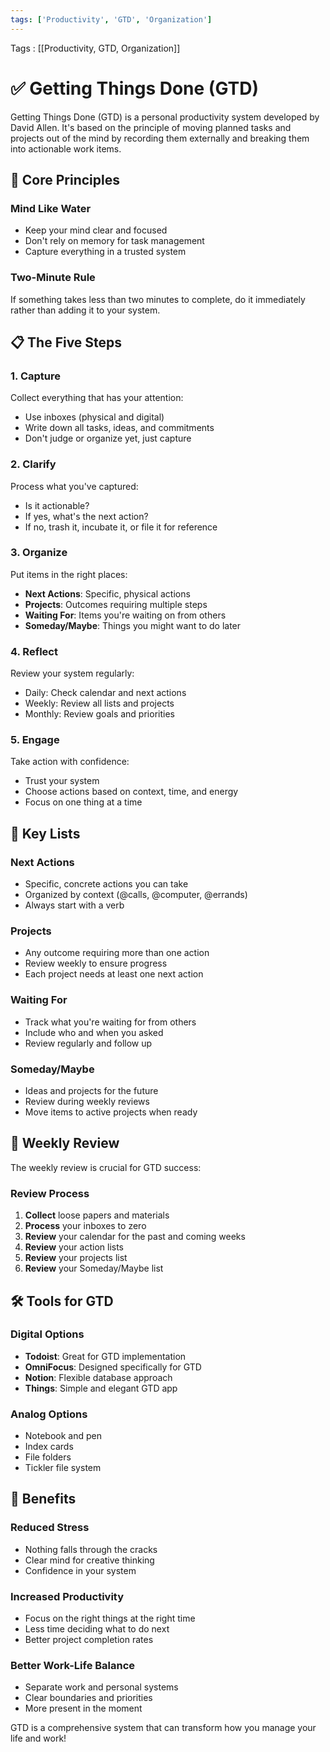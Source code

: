 ```yaml
---
tags: ['Productivity', 'GTD', 'Organization']
---
```


Tags : [[Productivity, GTD, Organization]]

# ✅ Getting Things Done (GTD)

Getting Things Done (GTD) is a personal productivity system developed by David Allen. It's based on the principle of moving planned tasks and projects out of the mind by recording them externally and breaking them into actionable work items.

## 🧠 Core Principles

### Mind Like Water
- Keep your mind clear and focused
- Don't rely on memory for task management
- Capture everything in a trusted system

### Two-Minute Rule
If something takes less than two minutes to complete, do it immediately rather than adding it to your system.

## 📋 The Five Steps

### 1. Capture
Collect everything that has your attention:
- Use inboxes (physical and digital)
- Write down all tasks, ideas, and commitments
- Don't judge or organize yet, just capture

### 2. Clarify
Process what you've captured:
- Is it actionable?
- If yes, what's the next action?
- If no, trash it, incubate it, or file it for reference

### 3. Organize
Put items in the right places:
- **Next Actions**: Specific, physical actions
- **Projects**: Outcomes requiring multiple steps
- **Waiting For**: Items you're waiting on from others
- **Someday/Maybe**: Things you might want to do later

### 4. Reflect
Review your system regularly:
- Daily: Check calendar and next actions
- Weekly: Review all lists and projects
- Monthly: Review goals and priorities

### 5. Engage
Take action with confidence:
- Trust your system
- Choose actions based on context, time, and energy
- Focus on one thing at a time

## 📁 Key Lists

### Next Actions
- Specific, concrete actions you can take
- Organized by context (@calls, @computer, @errands)
- Always start with a verb

### Projects
- Any outcome requiring more than one action
- Review weekly to ensure progress
- Each project needs at least one next action

### Waiting For
- Track what you're waiting for from others
- Include who and when you asked
- Review regularly and follow up

### Someday/Maybe
- Ideas and projects for the future
- Review during weekly reviews
- Move items to active projects when ready

## 🔄 Weekly Review

The weekly review is crucial for GTD success:

### Review Process
1. **Collect** loose papers and materials
2. **Process** your inboxes to zero
3. **Review** your calendar for the past and coming weeks
4. **Review** your action lists
5. **Review** your projects list
6. **Review** your Someday/Maybe list

## 🛠️ Tools for GTD

### Digital Options
- **Todoist**: Great for GTD implementation
- **OmniFocus**: Designed specifically for GTD
- **Notion**: Flexible database approach
- **Things**: Simple and elegant GTD app

### Analog Options
- Notebook and pen
- Index cards
- File folders
- Tickler file system

## 🎯 Benefits

### Reduced Stress
- Nothing falls through the cracks
- Clear mind for creative thinking
- Confidence in your system

### Increased Productivity
- Focus on the right things at the right time
- Less time deciding what to do next
- Better project completion rates

### Better Work-Life Balance
- Separate work and personal systems
- Clear boundaries and priorities
- More present in the moment

GTD is a comprehensive system that can transform how you manage your life and work!